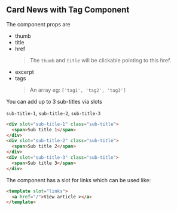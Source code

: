 ## Card News with Tag Component

The component props are

- thumb
- title
- href
  > The `thumb` and `title` will be clickable pointing to this href.
- excerpt
- tags
  > An array eg: `['tag1', 'tag2', 'tag3']`

You can add up to 3 sub-titles via slots

`sub-title-1`, `sub-title-2`, `sub-title-3`

```html
<div slot="sub-title-1" class="sub-title">
  <span>Sub title 1</span>
</div>
<div slot="sub-title-2" class="sub-title">
  <span>Sub title 2</span>
</div>
<div slot="sub-title-3" class="sub-title">
  <span>Sub title 3</span>
</div>
```

The component has a slot for links which can be used like:

```html
<template slot="links">
  <a href="/">View article ></a>
</template>
```
